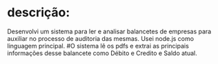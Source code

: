 # descrição:
Desenvolvi um sistema para ler e analisar balancetes de empresas para auxiliar no processo de auditoria das mesmas.
Usei node.js como linguagem principal.
#O sistema lê os pdfs e extrai as principais informações desse balancete como Débito e Credito e Saldo atual.
